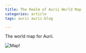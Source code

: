 ```yaml
---
title: The Realm of Aurii World Map
categories: article
tags: aurii aurii-blog

---
```


The world map for Aurii.

![Map!](https://i.imgur.com/nDfB0x6.png)